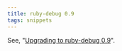 ```yaml
---
title: ruby-debug 0.9
tags: snippets
---
```


See, "[Upgrading to ruby-debug 0.9](http://typechecked.net/wiki/Upgrading%20to%20ruby-debug%200.9)".
